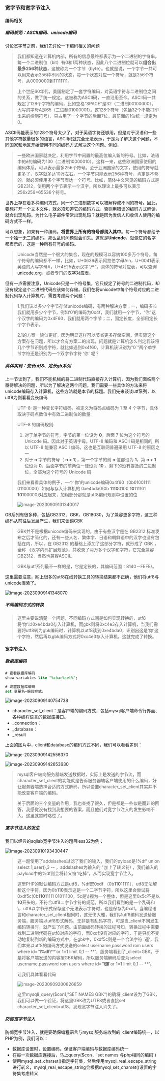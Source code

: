 ### 宽字节和宽字节注入

#### 编码相关

##### 编码规范：ASCII编码、unicode编码

讨论宽字节之前，我们先讨论一下编码相关的问题

> 我们都知道在计算机内部，所有的信息最终都表示为一个二进制的字符串。每一个二进制位（bit）有0和1两种状态，因此八个二进制位就可以**组合出最多256种状态**，这被称为一个字节（byte）。也就是说，一个字节一共可以用来表示256种不同的状态，每一个状态对应一个符号，就是256个符号，从0000000到11111111。
>
> 上个世纪60年代，美国制定了一套字符编码，对英语字符与二进制位之间的关系，做了统一规定。这被称为ASCII码，一直沿用至今。ASCII码一共规定了128个字符的编码，比如空格“SPACE”是32（二进制00100000），大写的字母A是65（二进制01000001）。这128个符号（包括32个不能打印出来的控制符号），只占用了一个字节的后面7位，最前面的1位统一规定为0。

ASCII码能表示的128个符号太少了，对于英语字符还够用，但是对于汉语和一些其他字符数量很多的语言，ASCII码就完全无法表示，于是为了解决这个问题，不同国家和地区开始使用不同的编码方式解决这个问题。例如，

> 一些欧洲国家就决定，利用字节中闲置的最高位编入新的符号。比如，法语中的é的编码为130（二进制10000010）。这样一来，这些欧洲国家使用的编码体系，可以表示最多256个符号。至于亚洲国家的文字，使用的符号就更多了，汉字就多达10万左右。一个字节只能表示256种符号，肯定是不够的，就必须使用多个字节表达一个符号。比如，简体中文常见的编码方式是GB2312，使用两个字节表示一个汉字，所以理论上最多可以表示256x256=65536个符号。

世界上存在着多种编码方式，同一个二进制数字可以被解释成不同的符号。因此，要想打开一个文本文件，就必须知道它的编码方式，否则用错误的编码方式解读，就会出现乱码。为什么电子邮件常常出现乱码？就是因为发信人和收信人使用的编码方式不一样。

可以想象，如果有一种编码，**将世界上所有的符号都纳入其中**。每一个符号都给予一个独一无二的编码，那么乱码问题就会消失。这就是**Unicode**，就像它的名字都表示的，这是一种所有符号的编码。

> Unicode当然是一个很大的集合，现在的规模可以容纳100多万个符号。每个符号的编码都不一样，比如，U+0639表示阿拉伯字母Ain，U+0041表示英语的大写字母A，U+4E25表示汉字“严”。具体的符号对应表，可以查询[unicode.org](http://www.unicode.org/)，或者专门的[汉字对应表](http://www.chi2ko.com/tool/CJK.htm)。

但有一点需要注意，Unicode只是一个符号集，它只规定了符号的二进制代码，却没有规定这个二进制代码应该如何存储。我们在将unicode中每个符号对应的二进制代码存入计算机时，需要考虑两个问题：

> 1.我们该以多少个字节存储unicode编码，有两种解决方案：一，编码多长我们就用多少个字节，例如‘0’的编码为0x4f，我们就用一个字节，“你”这个汉字的编码为0x4F60，我们就用两个字节；二，固定长度，全部用定长个字节表示。
>
> 2.1的方案一貌似更好，因为明显这样可以节省更多存储空间，但实际这个方案存在问题，所以才会有方案二的出现，问题就是计算机怎么判定我该将几个字节识别成字符，就比如遇到0x4f60，计算机该识别为"0\`"两个单字节字符还是识别为一个双字节字符 ‘你’ 呢？

##### 具体实现：变长utf8、定长gb系列

上一节谈到了，我们不能机械的将二进制代码直接存入计算机，因为我们面临两个亟待解决的问题，所以为了解决这两个问题，我们需要一些具体的方法来将unicode编码存入计算机，这些方法就是本节的标题。我们先来谈谈utf系列，以utf8为例看看变长编码

> UTF-8: 是一种变长字符编码，被定义为将码点编码为 1 至 4 个字节，具体取决于码点数值中有效二进制位的数量:
>
> UTF-8 的编码规则:
>
> 1. 对于单字节的符号，字节的第一位设为 **0**，后面 7 位为这个符号的 Unicode 码。因此对于英语字母，UTF-8 编码和 ASCII 码是相同的, 所以 UTF-8 能兼容 ASCII 编码，这也是互联网普遍采用 UTF-8 的原因之一
> 2. 对于 **n** 字节的符号（ **n > 1**），第一个字节的前 **n** 位都设为 **1**，第 **n + 1** 位设为 **0**，后面字节的前两位一律设为 **10** 。剩下的没有提及的二进制位，全部为这个符号的 Unicode 码
>
> 我们来看看具体的例子，一个'你'的unicode编码0x4f60（0b01001111 01100000）如何与存入计算机的 0xe4bda0(0b **1110**0100 **10**111101 **10**100000)对应起来，加粗部分那就是utf8编码规则中设置的位
>
> ![image-20230909131340017](.\images\image-20230909131340017.png)

GB系列有很多种，包括GB2312、GBK、GB18030，为了兼容更多字符，这三种编码从前往后发展产生，我们来谈谈GBK

> GBK并不是根据unicode编码来实现的，由于有些汉字是在 GB2312 标准发布之后才简化的，还有一些人名、繁体字、日语和朝鲜语中的汉字也没有包括在内，所以，在 GB2312 的基础上添加了这部分字符，就形成了 GBK ，全称 《汉字内码扩展规范》，共收录了两万多个汉字和字符，它完全兼容 GB2312，当然也兼容ASCII。
>
> GBK与utf系列最不一样的是，它是定长的，其编码范围：8140－FEFE/。

这里需要注意，网上很多的utf8在线转换工具的转换结果都不正确，他们将utf8与unicode混淆了。

![image-20230909141348070]( .\images\image-20230909141348070.png)

##### 不同编码方式的转换

> 这里主要说清楚一个问题，不同编码方式间是如何实现转换的，utf8将‘你’以0xe4bda0存入计算机，而gbk则将0xc4e3存入计算机，当我们需要将utf8转为gbk编码时，计算机以utf8读到0xe4bda0，识别出这是‘你’这个字符，然后再以gbk编码方式将0xc4e3存入计算机，这就完成了转换。

#### 宽字节注入

##### 数据库编码

```sql
# 查看数据库编码
show variables like "%char%set%";

# 设置数据库编码
set 变量名=编码方式;
```

![image-20230909140754738](.\images\image-20230909140754738.png)

* character_set_client：是客户端的编码方式，包括mysql客户端命令行界面、各种编程语言的数据库接口。
* _connection：
* _database：
* _result

上面的图片中，client和database的编码方式不同，我们可以看看差别：

![image-20230909142556370](.\images\image-20230909142556370.png)

![image-20230909142653630](.\images\image-20230909142653630.png)

> mysql客户端向服务器端发送数据时，实际上是发送的字节流，而character_set_client的功能就是告诉服务器端客户端使用的什么编码，好让服务器端选择合适的方式解码，所以设置character_set_client其实并不能改变客户端的编码。
>
> 关于后面的三个变量的作用，我也查找了很久，但是都是一些似是而非的回答，我感觉没有找到我想要的答案，而且他们对宽字节注入的发生影响不大，这里就暂时略过了。

##### 宽字节注入的发生

我们以经典的sqllab宽字节注入的题目less32为例：

![image-20230910193430447](.\images\image-20230910193430447.png)

> 这一题使用了addslashes过滤了我们的输入，我们的pyload是1%df' union select 1,user(),3 -- ，addslashes为输入的 ‘ 加上了转义符\ ，我们输入的payload中的%df则会将转义符“吃掉”，从而实现宽字节注入。
>
> 这里PHP的默认编码方式是utf8，%df既0xdf （0b**110**11111），utf8无法解析这个字符，因为0b**110**表示这是一个二字节字符，所以这里会尝试将0xdf5c(0b**110**11111 01011100，5c是\\)视为一个整体，但是这里0x5c不是以**10**开头的，不符合utf8二字节字符的规范，所以我们看到的是一个乱码和\\，utf8以字节形式保存这个无法表示字符时，也是保存为0xdf。当编程语言和character_set_client相同时，这无伤大雅，我们以utf8编码发送给服务端，服务端以utf8形式解码，无非是有乱码字符，可是当\_client不同发生编码转换时，就产生了问题。由前面编码转换的过程可知，转换过程中需要找到二进制代码在utf8对应的字符，而0xdf没有对应的字符，于是只能不变动地复制到新的编码方式中，在gbk中，0xdf5c则是一个合法字符 ’運‘，我们本来以utf8的编码方式发送的select username,password rom users where id='**1%df**\\**'or 1=1 limit 0,1 -- **‘，服务端看到了\_client=GBK，于是将客户端发送的内容按GBK解码，所以服务端解码后变为select username,password rom users where id='**1運**'or 1=1 limit 0,1 -- **‘。
>
> 让我们具体看看代码
>
> ![image-20230909200826859](.\images\image-20230909200826859.png)
>
> 这里mysqli_query($con1,"SET NAMES GBK")的确将\_client设为了GBK，我们可以做一个验证，将这里GBK改为UTF8或者直接set  character_set_client=utf8，发现宽字节注入消失了。

##### 防御宽字节注入

防御宽字节注入，就是要确保编程语言与mysql服务端收到的\_client编码统一，以PHP为例，我们可以：

* 数据库设置时，设置编码，保证客户端编码与数据库编码统一
* 在每一次数据库连接后，马上query($con，'set names 与php相同的编码'\)
* 使用mysql_set_charset()指定字符集，然后使用mysql_real_escape_string进行转义，mysql_real_escape_string会根据mysql_set_charset()设置的字符集考虑转义

